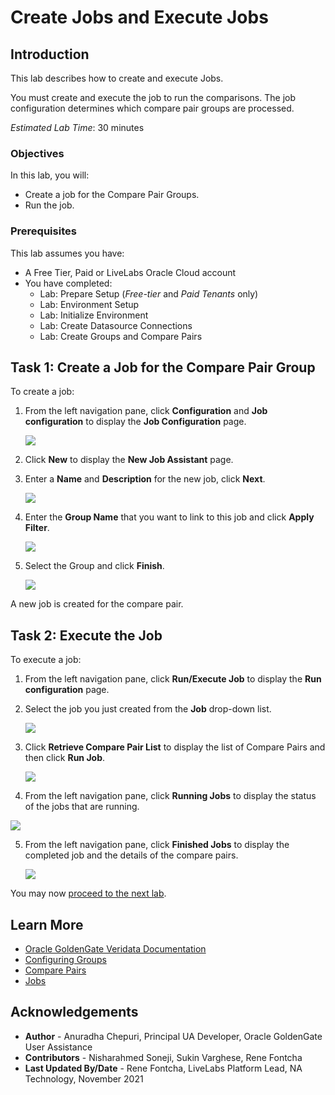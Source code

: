 # Create Jobs and Execute Jobs

## Introduction
This lab describes how to create and execute Jobs.

You must create and execute the job to run the comparisons. The job configuration determines which compare pair groups are processed.

*Estimated Lab Time*: 30 minutes

### Objectives
In this lab, you will:
* Create a job for the Compare Pair Groups.
* Run the job.

### Prerequisites
This lab assumes you have:
- A Free Tier, Paid or LiveLabs Oracle Cloud account
- You have completed:
    * Lab: Prepare Setup (*Free-tier* and *Paid Tenants* only)
    * Lab: Environment Setup
    * Lab: Initialize Environment
    * Lab: Create Datasource Connections
    * Lab: Create Groups and Compare Pairs

## Task 1: Create a Job for the Compare Pair Group
To create a job:

1. From the left navigation pane, click **Configuration** and **Job configuration** to display the **Job Configuration** page.

    ![](./images/1a-select-job-configuration.png " ")

2. Click **New** to display the **New Job Assistant** page.

3. Enter a **Name** and **Description** for the new job, click **Next**.

    ![](./images/12-new-job-create-job.png " ")

4. Enter the **Group Name** that you want to link to this job and click **Apply Filter**.

    ![](./images/13-create-job-select-group-apply-filter.png " ")

5. Select the Group and click **Finish**.

    ![](./images/14-create-job-select-group-click-Finish.png " ")

A new job is created for the compare pair.

## Task 2: Execute the Job
To execute a job:

1. From the left navigation pane, click **Run/Execute Job** to display the **Run configuration** page.

    [](./images/15a-run-job-run-configuration-page.png " ")

2. Select the job you just created from the **Job** drop-down list.

    ![](./images/15-run-job.png " ")

3. Click **Retrieve Compare Pair List** to display the list of Compare Pairs and then click **Run Job**.

    ![](./images/15b-select-job-retrieve-job.png " ")

4. From the left navigation pane, click **Running Jobs** to display the status of the jobs that are running.

  ![](./images/16-running-jobs-status.png " ")

5. From the left navigation pane, click **Finished Jobs** to display the completed job and the details of the compare pairs.

    ![](./images/17-completed-jobs-compare-pair-status-chart.png " ")

You may now [proceed to the next lab](#next).

## Learn More
* [Oracle GoldenGate Veridata Documentation](https://docs.oracle.com/en/middleware/goldengate/veridata/12.2.1.4/index.html)
* [Configuring Groups](https://docs.oracle.com/en/middleware/goldengate/veridata/12.2.1.4/gvdug/configure-workflow-objects.html#GUID-70B42ABB-EA8E-4ADF-8414-7EA1752CA7E6)
* [Compare Pairs](https://docs.oracle.com/en/middleware/goldengate/veridata/12.2.1.4/gvdug/configure-workflow-objects.html#GUID-055CE119-0307-4826-98C7-A51F53E28763)
* [Jobs](https://docs.oracle.com/en/middleware/goldengate/veridata/12.2.1.4/gvdug/working-jobs.html#GUID-EE434517-18EB-4827-A05F-D420D9E5B0DD)


## Acknowledgements
* **Author** - Anuradha Chepuri, Principal UA Developer, Oracle GoldenGate User Assistance
* **Contributors** -  Nisharahmed Soneji, Sukin Varghese, Rene Fontcha
* **Last Updated By/Date** - Rene Fontcha, LiveLabs Platform Lead, NA Technology, November 2021
